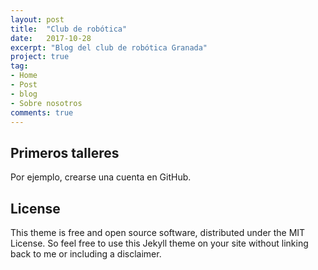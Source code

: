 ```yaml
---
layout: post
title:  "Club de robótica"
date:   2017-10-28
excerpt: "Blog del club de robótica Granada"
project: true
tag:
- Home
- Post
- blog
- Sobre nosotros
comments: true
---
```


## Primeros talleres

Por ejemplo, crearse una cuenta en GitHub.

## License

This theme is free and open source software, distributed under the MIT License. So feel free to use this Jekyll theme on your site without linking back to me or including a disclaimer.
